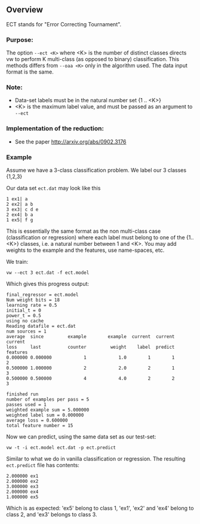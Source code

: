 ## Overview
ECT stands for "Error Correcting Tournament".

### Purpose:
The option `--ect <K>` where \<K\> is the number of distinct classes
directs vw to perform K multi-class (as opposed to binary)
classification.  This methods differs from `--oaa <K>` only in
the algorithm used.  The data input format is the same.

### Note:
* Data-set labels must be in the natural number set {1 .. \<K\>}
* \<K\> is the maximum label value, and must be passed as an argument to `--ect`

### Implementation of the reduction:                                     
* See the paper http://arxiv.org/abs/0902.3176

### Example

Assume we have a 3-class classification problem. We label our 3 classes {1,2,3}

Our data set `ect.dat` may look like this

    1 ex1| a
    2 ex2| a b
    3 ex3| c d e
    2 ex4| b a
    1 ex5| f g

This is essentially the same format as the non multi-class case
(classification or regression) where each label must belong to one
of the {1..\<K\>} classes, i.e. a natural number between 1 and
\<K\>. You may add weights to the example and the features, use
name-spaces, etc.

We train:

    vw --ect 3 ect.dat -f ect.model

Which gives this progress output:
```
final_regressor = ect.model
Num weight bits = 18
learning rate = 0.5
initial_t = 0
power_t = 0.5
using no cache
Reading datafile = ect.dat
num sources = 1
average  since         example        example  current  current  current
loss     last          counter         weight    label  predict features
0.000000 0.000000            1            1.0        1        1        2
0.500000 1.000000            2            2.0        2        1        3
0.500000 0.500000            4            4.0        2        2        3

finished run
number of examples per pass = 5
passes used = 1
weighted example sum = 5.000000
weighted label sum = 0.000000
average loss = 0.600000
total feature number = 15
```

Now we can predict, using the same data set as our test-set:

    vw -t -i ect.model ect.dat -p ect.predict

Similar to what we do in vanilla classification or regression.
The resulting `ect.predict` file has contents:
```
2.000000 ex1
2.000000 ex2
3.000000 ex3
2.000000 ex4
1.000000 ex5
```
Which is as expected: 'ex5' belong to class 1, 'ex1', 'ex2' and
'ex4' belong to class 2, and 'ex3' belongs to class 3.
